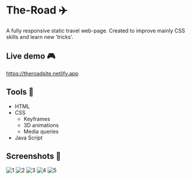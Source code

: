 # The-Road ✈️ 

A fully responsive static travel web-page. Created to improve mainly CSS skills and learn new 'tricks'.

## Live demo 🎮

https://theroadsite.netlify.app

## Tools 🔧
* HTML
* CSS
  * Keyframes
  * 3D animations
  * Media queries
* Java Script

## Screenshots 🔎

![1](https://user-images.githubusercontent.com/34416677/94482909-4f4ee180-01da-11eb-8546-cae2047fbf49.png)
![2](https://user-images.githubusercontent.com/34416677/94482892-49590080-01da-11eb-82b1-10544b327c36.png)
![3](https://user-images.githubusercontent.com/34416677/94482895-4a8a2d80-01da-11eb-8695-936f64d92675.png)
![4](https://user-images.githubusercontent.com/34416677/94482900-4cec8780-01da-11eb-8b69-20012fa49d70.png)
![5](https://user-images.githubusercontent.com/34416677/94482906-4eb64b00-01da-11eb-91dc-2b21d1718a6c.png)
